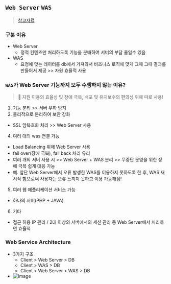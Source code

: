## `Web Server` `WAS`
> [참고자료](https://gmlwjd9405.github.io/2018/10/27/webserver-vs-was.html)

### 구분 이유
- Web Server
  - 정적 컨텐츠만 처리하도록 기능을 분배하여 서버의 부담 줄일수 있음
- WAS
  - 요청에 맞는 데이터를 db에서 가져와서 비즈니스 로직에 맞게 그때 그때 결과를 만들어서 제공 >> 자원 효율적 사용 
### `WAS`가 Web Server 기능까지 모두 수행하지 않는 이유? 
> 📌 자원 이용의 효율성 및 장애 극복, 배포 및 유지보수의 편의성 위헤 따로 사용!
1. 기능 분리 >> 서버 부하 방지
2. 물리적으로 분리하여 보안 강화
  - SSL 암복호화 처리 >> Web Server 사용
4. 여러 대의 was 연결 가능
  - Load Balancing 위해 Web Server 사용
  - fail over(장애 극복), fail back 처리 유리
  - 여러 개의 서버 사용 시 >> Web Server + WAS 분리 >> 무중단 운영을 위한 장애 극복 쉽게 대응 가능 
  - 예. 앞단 Web Server에서 오류 발생한 WAS를 이용하지 못하도록 한 후, WAS 재시작 함으로써 사용자는 오류 느끼지 못하고 이용 가능해짐!
5. 여러 웹 애플리케이션 서비스 가능
  - 하나의 서버(PHP + JAVA)
6. 기타
  - 접근 허용 IP 관리 / 2대 이상의 서버에서의 세션 관리 등 Web Server에서 처리하면 효율적
 
### Web Service Architecture
- 3가지 구조
  - Client > Web Server > DB
  - Client > WAS > DB
  - Client > Web Server > WAS > DB
- ![image](https://user-images.githubusercontent.com/61215550/186040087-a404d8f7-bab0-4b2a-865c-e45839d07819.png)
